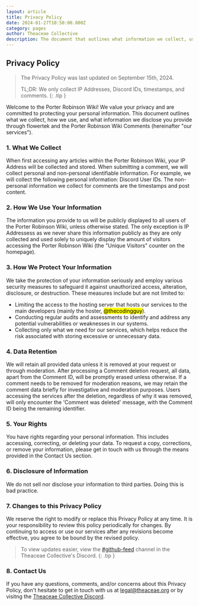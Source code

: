 ```yaml
---
layout: article
title: Privacy Policy
date: 2024-01-27T10:50:00.000Z
category: pages
author: Theaceae Collective
description: The document that outlines what information we collect, use, and disclose.
---
```


## Privacy Policy

> The Privacy Policy was last updated on September 15th, 2024.
>
> TL;DR: We only collect IP Addresses, Discord IDs, timestamps, and comments.
{: .tip }

Welcome to the Porter Robinson Wiki! We value your privacy and are committed to protecting your personal information. This document outlines what we collect, how we use, and what information we disclose you provide through flowertek and the Porter Robinson Wiki Comments (hereinafter "our services").

### 1. What We Collect

When first accessing any articles within the Porter Robinson Wiki, your IP Address will be collected and stored. When submitting a comment, we will collect personal and non-personal identifiable information. For example, we will collect the following personal information: Discord User IDs. The non-personal information we collect for comments are the timestamps and post content.

### 2. How We Use Your Information

The information you provide to us will be publicly displayed to all users of the Porter Robinson Wiki, unless otherwise stated. The only exception is IP Addressess as we never share this information publicly as they are only collected and used solely to uniquely display the amount of visitors accessing the Porter Robinson Wiki (the "Unique Visitors" counter on the homepage).

### 3. How We Protect Your Information

We take the protection of your information seriously and employ various security measures to safeguard it against unauthorized access, alteration, disclosure, or destruction. These measures include but are not limited to:

- Limiting the access to the hosting server that hosts our services to the main developers (mainly the hoster, <mark>@thecodingguy</mark>).
- Conducting regular audits and assessments to identify and address any potential vulnerabilities or weaknesses in our systems.
- Collecting only what we need for our services, which helps reduce the risk associated with storing excessive or unnecessary data.

### 4. Data Retention

We will retain all provided data unless it is removed at your request or through moderation. After processing a Comment deletion request, all data, apart from the Comment ID, will be promptly erased unless otherwise. If a comment needs to be removed for moderation reasons, we may retain the comment data briefly for investigative and moderation purposes. Users accessing the services after the deletion, regardless of why it was removed, will only encounter the 'Comment was deleted' message, with the Comment ID being the remaining identifier.

### 5. Your Rights

You have rights regarding your personal information. This includes accessing, correcting, or deleting your data. To request a copy, corrections, or remove your information, please get in touch with us through the means provided in the Contact Us section.

### 6. Disclosure of Information

We do not sell nor disclose your information to third parties. Doing this is bad practice.

### 7. Changes to this Privacy Policy

We reserve the right to modify or replace this Privacy Policy at any time. It is your responsibility to review this policy periodically for changes. By continuing to access or use our services after any revisions become effective, you agree to be bound by the revised policy.

> To view updates easier, view the [#github-feed](https://discord.com/channels/1278698834704338995/1314172164265476167) channel in the Theaceae Collective's Discord.
{: .tip }

### 8. Contact Us

If you have any questions, comments, and/or concerns about this Privacy Policy, don't hesitate to get in touch with us at <legal@theaceae.org> or by visitng the [Theaceae Collective Discord](https://discord.gg/nUeRyRtDYC).
